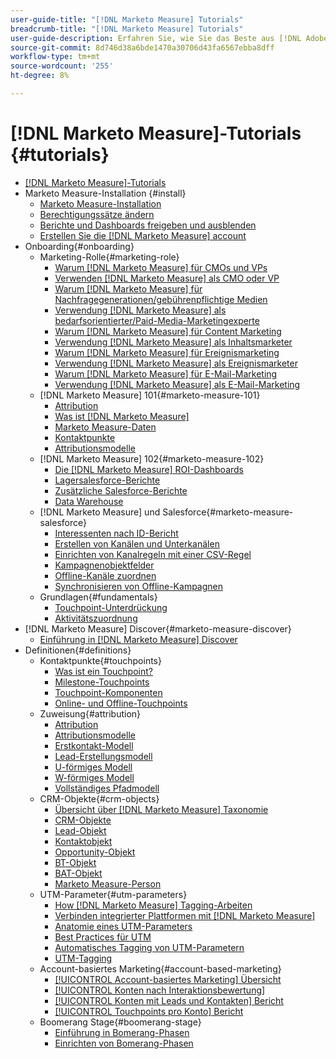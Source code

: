 ```yaml
---
user-guide-title: "[!DNL Marketo Measure] Tutorials"
breadcrumb-title: "[!DNL Marketo Measure] Tutorials"
user-guide-description: Erfahren Sie, wie Sie das Beste aus [!DNL Adobe Marketo Measure] (zuvor [!DNL Bizible]), the industry's leading B2B marketing attribution application. Watch tutorials on installation, onboarding, [!DNL Marketo Measure] Grundlagen und Definitionen.
source-git-commit: 8d746d38a6bde1470a30706d43fa6567ebba8dff
workflow-type: tm+mt
source-wordcount: '255'
ht-degree: 8%

---
```



# [!DNL Marketo Measure]-Tutorials {#tutorials}

+ [[!DNL Marketo Measure]-Tutorials](overview.md)
+ Marketo Measure-Installation {#install}
   + [Marketo Measure-Installation](installing/install-production.md)
   + [Berechtigungssätze ändern](installing/modify-permission-sets-production.md)
   + [Berichte und Dashboards freigeben und ausblenden](installing/sharing-reports-production.md)
   + [Erstellen Sie die [!DNL Marketo Measure] account](installing/creating-marketo-measure-account-production.md)
+ Onboarding{#onboarding}
   + Marketing-Rolle{#marketing-role}
      + [Warum [!DNL Marketo Measure] für CMOs und VPs](onboarding/marketing-role/cmo-and-vp-why.md)
      + [Verwenden [!DNL Marketo Measure] als CMO oder VP](onboarding/marketing-role/cmo-and-vp-using.md)
      + [Warum [!DNL Marketo Measure] für Nachfragegenerationen/gebührenpflichtige Medien](onboarding/marketing-role/demand-gen-why.md)
      + [Verwendung [!DNL Marketo Measure] als bedarfsorientierter/Paid-Media-Marketingexperte](onboarding/marketing-role/demand-gen-using.md)
      + [Warum [!DNL Marketo Measure] für Content Marketing](onboarding/marketing-role/content-marketing-why.md)
      + [Verwendung [!DNL Marketo Measure] als Inhaltsmarketer](onboarding/marketing-role/content-marketing-using.md)
      + [Warum [!DNL Marketo Measure] für Ereignismarketing](onboarding/marketing-role/events-marketing-why.md)
      + [Verwendung [!DNL Marketo Measure] als Ereignismarketer](onboarding/marketing-role/events-marketing-using.md)
      + [Warum [!DNL Marketo Measure] für E-Mail-Marketing](onboarding/marketing-role/email-marketing-why.md)
      + [Verwendung [!DNL Marketo Measure] als E-Mail-Marketing](onboarding/marketing-role/email-marketing-using.md)
   + [!DNL Marketo Measure] 101{#marketo-measure-101}
      + [Attribution](onboarding/marketo-measure-101/what-is-attribution.md)
      + [Was ist [!DNL Marketo Measure]](onboarding/marketo-measure-101/what-is-marketo-measure.md)
      + [Marketo Measure-Daten](onboarding/marketo-measure-101/marketo-measure-data.md)
      + [Kontaktpunkte](onboarding/marketo-measure-101/touchpoints.md)
      + [Attributionsmodelle](onboarding/marketo-measure-101/attribution-models.md)
   + [!DNL Marketo Measure] 102{#marketo-measure-102}
      + [Die [!DNL Marketo Measure] ROI-Dashboards](onboarding/marketo-measure-102/roi-dashboards.md)
      + [Lagersalesforce-Berichte](onboarding/marketo-measure-102/stock-salesforce-reports.md)
      + [Zusätzliche Salesforce-Berichte](onboarding/marketo-measure-102/addtional-salesforce-reports.md)
      + [Data Warehouse](onboarding/marketo-measure-102/data-warehouse.md)
   + [!DNL Marketo Measure] und Salesforce{#marketo-measure-salesforce}
      + [Interessenten nach ID-Bericht](onboarding/marketo-measure-salesforce/leads-by-id-report.md)
      + [Erstellen von Kanälen und Unterkanälen](onboarding/marketo-measure-salesforce/creating-channels-subchannels.md)
      + [Einrichten von Kanalregeln mit einer CSV-Regel](onboarding/marketo-measure-salesforce/channel-rules-csv.md)
      + [Kampagnenobjektfelder](onboarding/marketo-measure-salesforce/campaign-object-fields.md)
      + [Offline-Kanäle zuordnen](onboarding/marketo-measure-salesforce/mapping-offline-channels.md)
      + [Synchronisieren von Offline-Kampagnen](onboarding/marketo-measure-salesforce/syncing-offline-campaigns.md)
   + Grundlagen{#fundamentals}
      + [Touchpoint-Unterdrückung](onboarding/marketo-measure-salesforce/touchpoint-suppression.md)
      + [Aktivitätszuordnung](onboarding/fundamentals/activities-attribution.md)
+ [!DNL Marketo Measure] Discover{#marketo-measure-discover}
   + [Einführung in [!DNL Marketo Measure] Discover](marketo-measure-discover/introduction-to-marketo-measure-discover.md)
+ Definitionen{#definitions}
   + Kontaktpunkte{#touchpoints}
      + [Was ist ein Touchpoint?](definitions/touchpoints/what-is-a-touchpoint.md)
      + [Milestone-Touchpoints](definitions/touchpoints/milestone-touchpoints.md)
      + [Touchpoint-Komponenten](definitions/touchpoints/touchpoint-components.md)
      + [Online- und Offline-Touchpoints](definitions/touchpoints/online-offline-touchpoints.md)
   + Zuweisung{#attribution}
      + [Attribution](definitions/attribution/what-is-attribution.md)
      + [Attributionsmodelle](definitions/attribution/attribution-models.md)
      + [Erstkontakt-Modell](definitions/attribution/first-touch-model.md)
      + [Lead-Erstellungsmodell](definitions/attribution/lead-creation-model.md)
      + [U-förmiges Modell](definitions/attribution/u-shaped-model.md)
      + [W-förmiges Modell](definitions/attribution/w-shaped-model.md)
      + [Vollständiges Pfadmodell](definitions/attribution/full-path-model.md)
   + CRM-Objekte{#crm-objects}
      + [Übersicht über [!DNL Marketo Measure] Taxonomie](definitions/crm-objects/taxonomy-overview.md)
      + [CRM-Objekte](definitions/crm-objects/crm-objects.md)
      + [Lead-Objekt](definitions/crm-objects/lead-object.md)
      + [Kontaktobjekt](definitions/crm-objects/contact-object.md)
      + [Opportunity-Objekt](definitions/crm-objects/opportunity-object.md)
      + [BT-Objekt](definitions/crm-objects/bt-object.md)
      + [BAT-Objekt](definitions/crm-objects/bat-object.md)
      + [Marketo Measure-Person](definitions/crm-objects/marketo-measure-person.md)
   + UTM-Parameter{#utm-parameters}
      + [How [!DNL Marketo Measure] Tagging-Arbeiten](definitions/utm-parameters/how-marketo-measure-tagging-works.md)
      + [Verbinden integrierter Plattformen mit [!DNL Marketo Measure]](definitions/utm-parameters/connecting-integrated-platforms-with-marketo-measure.md)
      + [Anatomie eines UTM-Parameters](definitions/utm-parameters/anatomy-of-a-utm-parameter.md)
      + [Best Practices für UTM](definitions/utm-parameters/utm-best-practices.md)
      + [Automatisches Tagging von UTM-Parametern](definitions/utm-parameters/utm-parameter-auto-tagging-tools.md)
      + [UTM-Tagging](definitions/utm-parameters/utm-tagging.md)
   + Account-basiertes Marketing{#account-based-marketing}
      + [[!UICONTROL Account-basiertes Marketing] Übersicht](definitions/account-based-marketing/abm-overview.md)
      + [[!UICONTROL Konten nach Interaktionsbewertung]](definitions/account-based-marketing/accounts-by-engagement-score.md)
      + [[!UICONTROL Konten mit Leads und Kontakten] Bericht](definitions/account-based-marketing/accounts-with-leads-and-contacts.md)
      + [[!UICONTROL Touchpoints pro Konto] Bericht](definitions/account-based-marketing/touchpoints-per-account-report.md)
   + Boomerang Stage{#boomerang-stage}
      + [Einführung in Bomerang-Phasen](definitions/boomerang-stage/introduction-to-boomerang-stages.md)
      + [Einrichten von Bomerang-Phasen](definitions/boomerang-stage/setting-up-boomerang-stages.md)
